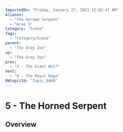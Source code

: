 ```yaml
---
ImportedOn: "Friday, January 27, 2023 12:02:47 AM"
Aliases:
  - "The Horned Serpent"
  - "Area 5"
Category: "Scene"
Tags:
  - "Category/Scene"
parent:
  - "The Gray Zoo"
up:
  - "The Gray Zoo"
prev:
  - "3 - The Giant Wolf"
next:
  - "9 - The Royal Naga"
RWtopicId: "Topic_9469"
---
```

# 5 - The Horned Serpent
## Overview
